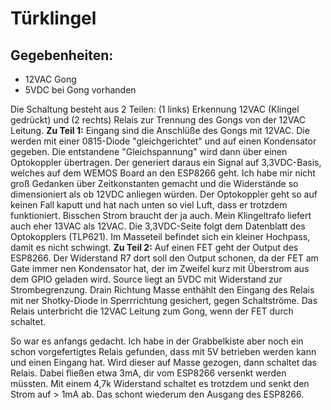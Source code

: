 # Türklingel

## Gegebenheiten:
 - 12VAC Gong
 - 5VDC bei Gong vorhanden
 
 Die Schaltung besteht aus 2 Teilen: (1 links) Erkennung 12VAC (Klingel gedrückt) und (2 rechts) Relais zur Trennung des Gongs von der 12VAC Leitung.
**Zu Teil 1:** Eingang sind die Anschlüße des Gongs mit 12VAC. Die werden mit einer 0815-Diode "gleichgerichtet" und auf einen Kondensator gegeben. Die entstandene "Gleichspannung" wird dann über einen Optokoppler übertragen. Der generiert daraus ein Signal auf 3,3VDC-Basis, welches auf dem WEMOS Board an den ESP8266 geht. Ich habe mir nicht groß Gedanken über Zeitkonstanten gemacht und die Widerstände so dimensioniert als ob 12VDC anliegen würden. Der Optokoppler geht so auf keinen Fall kaputt und hat nach unten so viel Luft, dass er trotzdem funktioniert. Bisschen Strom braucht der ja auch. Mein Klingeltrafo liefert auch eher 13VAC als 12VAC. Die 3,3VDC-Seite folgt dem Datenblatt des Optokopplers (TLP621). Im Masseteil befindet sich ein kleiner Hochpass, damit es nicht schwingt.
**Zu Teil 2:** Auf einen FET geht der Output des ESP8266. Der Widerstand R7 dort soll den Output schonen, da der FET am Gate immer nen Kondensator hat, der im Zweifel kurz mit Überstrom aus dem GPIO geladen wird. Source liegt an 5VDC mit Widerstand zur Strombegrenzung. Drain Richtung Masse enthählt den Eingang des Relais mit ner Shotky-Diode in Sperrrichtung gesichert, gegen Schaltströme. Das Relais unterbricht die 12VAC Leitung zum Gong, wenn der FET durch schaltet.
 
 So war es anfangs gedacht. Ich habe in der Grabbelkiste aber noch ein schon vorgefertigtes Relais gefunden, dass mit 5V betrieben werden kann und einen Eingang hat. Wird dieser auf Masse gezogen, dann schaltet das Relais. Dabei fließen etwa 3mA, dir vom ESP8266 versenkt werden müssten. Mit einem 4,7k Widerstand schaltet es trotzdem und senkt den Strom auf > 1mA ab. Das schont wiederum den Ausgang des ESP8266.
